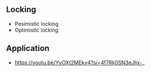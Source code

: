 ## Locking
- Pesimistic locking
- Optimistic locking

## Application
- https://youtu.be/YyOXt2MEkv4?si=4f7Rk0SN3eJIix-_